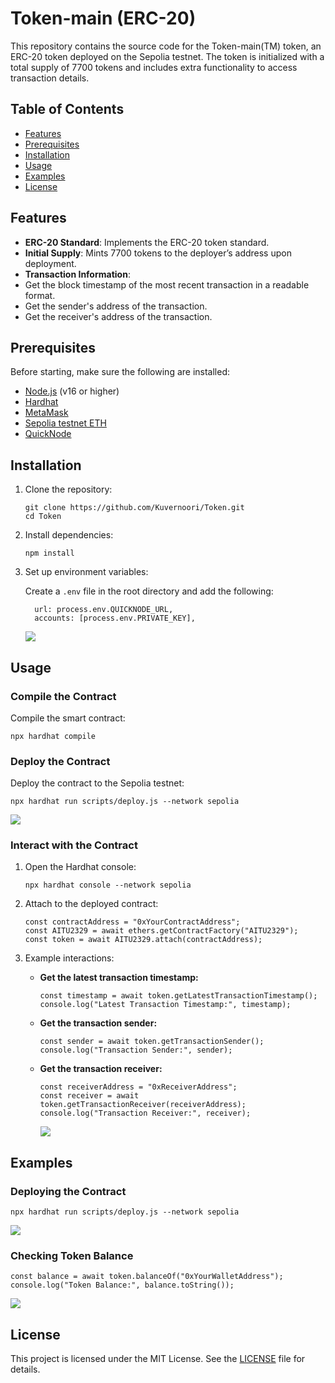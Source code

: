 # Token-main (ERC-20)

This repository contains the source code for the Token-main(TM) token, an ERC-20 token deployed on the Sepolia testnet. The token is initialized with a total supply of 7700 tokens and includes extra functionality to access transaction details.

## Table of Contents

- [Features](#features)
- [Prerequisites](#prerequisites)
- [Installation](#installation)
- [Usage](#usage)
- [Examples](#examples)
- [License](#license)

## Features

- **ERC-20 Standard**: Implements the ERC-20 token standard.
- **Initial Supply**: Mints 7700 tokens to the deployer’s address upon deployment.
- **Transaction Information**:
- Get the block timestamp of the most recent transaction in a readable format.  
- Get the sender's address of the transaction.  
- Get the receiver's address of the transaction.  

## Prerequisites

Before starting, make sure the following are installed:

- [Node.js](https://nodejs.org/) (v16 or higher)
- [Hardhat](https://hardhat.org/)
- [MetaMask](https://metamask.io/) 
- [Sepolia testnet ETH](https://cloud.google.com/application/web3/faucet/ethereum/sepolia/)
- [QuickNode](https://www.quicknode.com/)

## Installation

1. Clone the repository:

    ```
    git clone https://github.com/Kuvernoori/Token.git
    cd Token
    ```
2. Install dependencies:
    ```
    npm install
    ```
3. Set up environment variables:
   
    Create a `.env` file in the root directory and add the following:
    ```
      url: process.env.QUICKNODE_URL,
      accounts: [process.env.PRIVATE_KEY],
    ```
    ![](meta.png)
    
## Usage
### Compile the Contract
Compile the smart contract:
```
npx hardhat compile
```
### Deploy the Contract
Deploy the contract to the Sepolia testnet:
```
npx hardhat run scripts/deploy.js --network sepolia
```

![](deploy.jpg)

### Interact with the Contract
1. Open the Hardhat console:
    ```
    npx hardhat console --network sepolia
    ```
2. Attach to the deployed contract:
    ```
    const contractAddress = "0xYourContractAddress";
    const AITU2329 = await ethers.getContractFactory("AITU2329");
    const token = await AITU2329.attach(contractAddress);
    ```
3. Example interactions:
    - **Get the latest transaction timestamp:**
      ```
      const timestamp = await token.getLatestTransactionTimestamp();
      console.log("Latest Transaction Timestamp:", timestamp);
      ```
    - **Get the transaction sender:**
      ```
      const sender = await token.getTransactionSender();
      console.log("Transaction Sender:", sender);
      ```
    - **Get the transaction receiver:**
      ```
      const receiverAddress = "0xReceiverAddress";
      const receiver = await token.getTransactionReceiver(receiverAddress);
      console.log("Transaction Receiver:", receiver);
      ```
      
      ![](pc1.png)

## Examples
### Deploying the Contract
```
npx hardhat run scripts/deploy.js --network sepolia
```

![](address.png)

### Checking Token Balance
```
const balance = await token.balanceOf("0xYourWalletAddress");
console.log("Token Balance:", balance.toString());
```

![](token.png)

## License
This project is licensed under the MIT License. See the [LICENSE](LICENCE) file for details.

